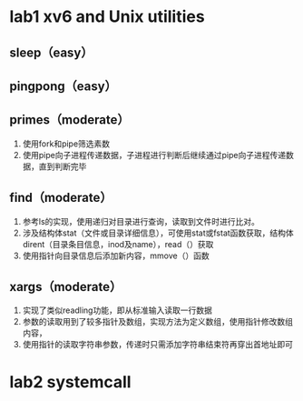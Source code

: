 # lab1 xv6 and Unix utilities

## sleep（easy）

## pingpong（easy）

## primes（moderate）

1. 使用fork和pipe筛选素数
2. 使用pipe向子进程传递数据，子进程进行判断后继续通过pipe向子进程传递数据，直到判断完毕

## find（moderate）

1. 参考ls的实现，使用递归对目录进行查询，读取到文件时进行比对。
2. 涉及结构体stat（文件或目录详细信息），可使用stat或fstat函数获取，结构体dirent（目录条目信息，inod及name），read（）获取
3. 使用指针向目录信息后添加新内容，mmove（）函数

## xargs（moderate）

1. 实现了类似readling功能，即从标准输入读取一行数据
2. 参数的读取用到了较多指针及数组，实现方法为定义数组，使用指针修改数组内容，
3. 使用指针的读取字符串参数，传递时只需添加字符串结束符再穿出首地址即可

# lab2 systemcall

##
